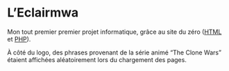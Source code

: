 # L’Eclairmwa

Mon tout premier premier projet informatique, grâce au site du zéro ([HTML](https://web.archive.org/web/20090228194152/http://www.siteduzero.com/tutoriel-3-13666-apprenez-a-creer-votre-site-web.html) et [PHP](https://web.archive.org/web/20090228062105/http://www.siteduzero.com/tutoriel-3-14668-un-site-dynamique-avec-php.html)).

À côté du logo, des phrases provenant de la série animé “The Clone Wars” étaient affichées aléatoirement lors du chargement des pages.
